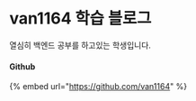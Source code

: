 # van1164 학습 블로그

열심히 백엔드 공부를 하고있는 학생입니다.



#### Github

{% embed url="https://github.com/van1164" %}
